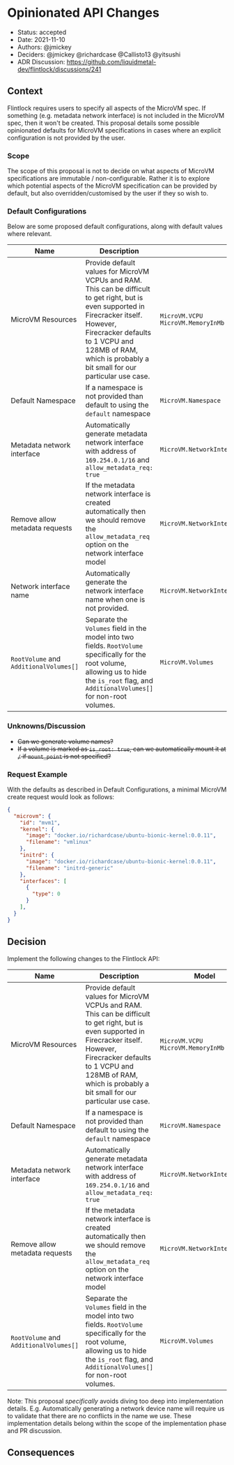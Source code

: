 # Opinionated API Changes

* Status: accepted
* Date: 2021-11-10
* Authors: @jmickey
* Deciders: @jmickey @richardcase @Callisto13 @yitsushi
* ADR Discussion: https://github.com/liquidmetal-dev/flintlock/discussions/241

## Context

Flintlock requires users to specify all aspects of the MicroVM spec. If something (e.g. metadata network interface) is not included in the MicroVM spec, then it won't be created. This proposal details some possible opinionated defaults for MicroVM specifications in cases where an explicit configuration is not provided by the user.

### Scope

The scope of this proposal is not to decide on what aspects of MicroVM specifications are immutable / non-configurable. Rather it is to explore which potential aspects of the MicroVM specification can be provided by default, but also overridden/customised by the user if they so wish to.

### Default Configurations

Below are some proposed default configurations, along with default values where relevant.

| Name | Description | Model | Value |
|----------|---|---------|---------|
| MicroVM Resources <img width="150px"/> | Provide default values for MicroVM VCPUs and RAM. This can be difficult to get right, but is even supported in Firecracker itself. However, Firecracker defaults to 1 VCPU and 128MB of RAM, which is probably a bit small for our particular use case. | `MicroVM.VCPU`<br />`MicroVM.MemoryInMb` <img width="400px"/> | `vcpu: 2`<br />`memory_in_mb: 1024` <img width="400px"/> |
| Default Namespace | If a namespace is not provided than default to using the `default` namespace | `MicroVM.Namespace` | `default` |
| Metadata network interface | Automatically generate metadata network interface with address of `169.254.0.1/16` and `allow_metadata_req: true` | `MicroVM.NetworkInterfaces` | `169.254.0.1/16` |
| Remove allow metadata requests  | If the metadata network interface is created automatically then we should remove the `allow_metadata_req` option on the network interface model | `MicroVM.NetworkInterfaces` |  |
| Network interface name | Automatically generate the network interface name when one is not provided. | `MicroVM.NetworkInterfaces[*].GuestDeviceName` | |
| `RootVolume` and `AdditionalVolumes[]` | Separate the `Volumes` field in the model into two fields. `RootVolume` specifically for the root volume, allowing us to hide the `is_root` flag, and `AdditionalVolumes[]` for non-root volumes. | `MicroVM.Volumes` | `MicroVM.RootVolume` and `MicroVM.AdditionalVolumes[]` |

### Unknowns/Discussion

- ~~Can we generate volume names?~~
- ~~If a volume is marked as `is_root: true`, can we automatically mount it at `/` if `mount_point` is not specified?~~

### Request Example

With the defaults as described in Default Configurations, a minimal MicroVM create request would look as follows:

```json
{
  "microvm": {
    "id": "mvm1",
    "kernel": {
      "image": "docker.io/richardcase/ubuntu-bionic-kernel:0.0.11",
      "filename": "vmlinux"
    },
    "initrd": {
      "image": "docker.io/richardcase/ubuntu-bionic-kernel:0.0.11",
      "filename": "initrd-generic"
    },
    "interfaces": [
      {
        "type": 0
      }
    ],
  }
}
```

## Decision

Implement the following changes to the Flintlock API:

| Name | Description | Model | Value |
|----------|---|---------|---------|
| MicroVM Resources <img width="100px"/> | Provide default values for MicroVM VCPUs and RAM. This can be difficult to get right, but is even supported in Firecracker itself. However, Firecracker defaults to 1 VCPU and 128MB of RAM, which is probably a bit small for our particular use case. | `MicroVM.VCPU`<br />`MicroVM.MemoryInMb` <img width="200px"/> | `vcpu: 2`<br />`memory_in_mb: 1024` <img width="200px"/> |
| Default Namespace | If a namespace is not provided than default to using the `default` namespace | `MicroVM.Namespace` | `default` |
| Metadata network interface | Automatically generate metadata network interface with address of `169.254.0.1/16` and `allow_metadata_req: true` | `MicroVM.NetworkInterfaces` | `169.254.0.1/16` |
| Remove allow metadata requests  | If the metadata network interface is created automatically then we should remove the `allow_metadata_req` option on the network interface model | `MicroVM.NetworkInterfaces` |  |
| `RootVolume` and `AdditionalVolumes[]` | Separate the `Volumes` field in the model into two fields. `RootVolume` specifically for the root volume, allowing us to hide the `is_root` flag, and `AdditionalVolumes[]` for non-root volumes. | `MicroVM.Volumes` | `MicroVM.RootVolume` and `MicroVM.AdditionalVolumes[]` |

Note: This proposal _specifically_ avoids diving too deep into implementation details. E.g. Automatically generating a network device name will require us to validate that there are no conflicts in the name we use. These implementation details belong within the scope of the implementation phase and PR discussion.

## Consequences
<!-- Whats the result or impact of this decision. Does anything need to change and are new GitHub issues created as a result -->